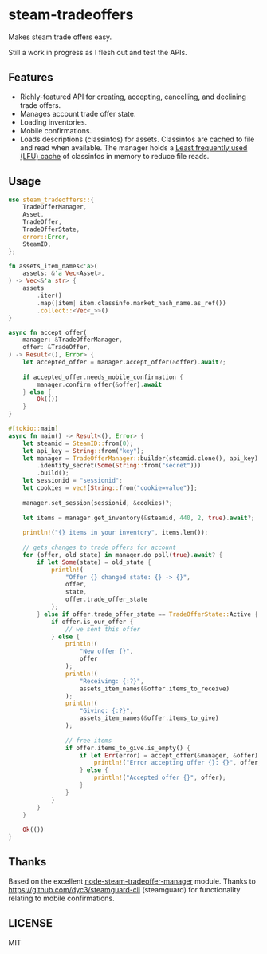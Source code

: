 # steam-tradeoffers

Makes steam trade offers easy.

Still a work in progress as I flesh out and test the APIs.

## Features
- Richly-featured API for creating, accepting, cancelling, and declining trade offers.
- Manages account trade offer state.
- Loading inventories.
- Mobile confirmations.
- Loads descriptions (classinfos) for assets. Classinfos are cached to file and read when available. The manager holds a [Least frequently used (LFU) cache](https://en.wikipedia.org/wiki/Least_frequently_used) of classinfos in memory to reduce file reads.

## Usage
```rs
use steam_tradeoffers::{
    TradeOfferManager,
    Asset,
    TradeOffer,
    TradeOfferState,
    error::Error,
    SteamID,
};

fn assets_item_names<'a>(
    assets: &'a Vec<Asset>,
) -> Vec<&'a str> {
    assets
        .iter()
        .map(|item| item.classinfo.market_hash_name.as_ref())
        .collect::<Vec<_>>()
}

async fn accept_offer(
    manager: &TradeOfferManager,
    offer: &TradeOffer,
) -> Result<(), Error> {
    let accepted_offer = manager.accept_offer(&offer).await?;
    
    if accepted_offer.needs_mobile_confirmation {
        manager.confirm_offer(&offer).await
    } else {
        Ok(())
    }
}

#[tokio::main]
async fn main() -> Result<(), Error> {
    let steamid = SteamID::from(0);
    let api_key = String::from("key");
    let manager = TradeOfferManager::builder(steamid.clone(), api_key)
        .identity_secret(Some(String::from("secret")))
        .build();
    let sessionid = "sessionid";
    let cookies = vec![String::from("cookie=value")];
    
    manager.set_session(sessionid, &cookies)?;
    
    let items = manager.get_inventory(&steamid, 440, 2, true).await?;
    
    println!("{} items in your inventory", items.len());
    
    // gets changes to trade offers for account
    for (offer, old_state) in manager.do_poll(true).await? {
        if let Some(state) = old_state {
            println!(
                "Offer {} changed state: {} -> {}",
                offer,
                state,
                offer.trade_offer_state
            );
        } else if offer.trade_offer_state == TradeOfferState::Active {
            if offer.is_our_offer {
                // we sent this offer
            } else {
                println!(
                    "New offer {}",
                    offer
                );
                println!(
                    "Receiving: {:?}",
                    assets_item_names(&offer.items_to_receive)
                );
                println!(
                    "Giving: {:?}",
                    assets_item_names(&offer.items_to_give)
                );
                
                // free items
                if offer.items_to_give.is_empty() {
                    if let Err(error) = accept_offer(&manager, &offer).await {
                        println!("Error accepting offer {}: {}", offer, error);
                    } else {
                        println!("Accepted offer {}", offer);
                    }
                }
            }
        }
    }
    
    Ok(())
}
```

## Thanks

Based on the excellent [node-steam-tradeoffer-manager](https://github.com/DoctorMcKay/node-steam-tradeoffer-manager) module. Thanks to https://github.com/dyc3/steamguard-cli (steamguard) for functionality relating to mobile confirmations.

## LICENSE

MIT